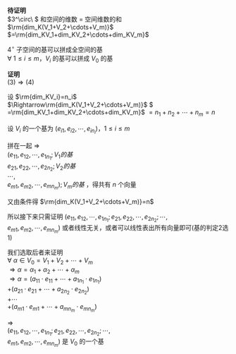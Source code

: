 **待证明**  
 $3^\circ\ $ 和空间的维数 $=$ 空间维数的和  
 $\rm{dim_K(V_1+V_2+\cdots+V_m)}$   
 $=\rm{dim_KV_1+dim_KV_2+\cdots+dim_KV_m}$   
  
 $4^\circ$  子空间的基可以拼成全空间的基  
 $\forall\ 1\le i\le m， V_i$ 的基可以拼成 $V_0$ 的基  
  
**证明**  
 $(3)\Rightarrow(4)$   
  
设 $\rm{dim_KV_i}=n_i$   
 $\Rightarrow\rm{dim_K(V_1+V_2+\cdots+V_m)}$  $  
=\rm{dim_KV_1+dim_KV_2+\cdots+dim_KV_m}$  $=n_1+n_2+\cdots+n_m=n$   
  
设 $V_i$ 的一个基为 $(e_{i1},e_{i2},\cdots,e_{in_i})，  
1\le i\le m$   
  
拼在一起 $\Rightarrow$   
 $(e_{11},e_{12},\cdots,e_{1n_1}; V_1的基$    
 $e_{21},e_{22},\cdots,e_{2n_2}; V_2的基$   
 $\cdots,$   
 $e_{m1},e_{m2},\cdots,e_{mn_m}); V_m的基$ ，得共有 $n$ 个向量  
  
又由条件得 $\rm{dim_K(V_1+V_2+\cdots+V_m)}=n$   
  
所以接下来只需证明 $(e_{11},e_{12},\cdots,e_{1n_1};  
e_{21},e_{22},\cdots,e_{2n_2};\cdots,$   
 $e_{m1},e_{m2},\cdots,e_{mn_m})$ 或者线性无关，或者可以线性表出所有向量即可(基的判定2选1)  
  
我们选取后者来证明  
 $\forall\ \alpha\in V_0=V_1+V_2+\cdots+V_m$   
 $\Rightarrow\alpha=\alpha_1+\alpha_2+\cdots+\alpha_m$   
 $\Rightarrow\alpha=(a_{11}\cdot e_{11}+\cdots  
+a_{1n_1}\cdot e_{1n_1})$   
 $+(a_{21}\cdot e_{21}+\cdots+a_{2n_2}\cdot e_{2n_2})$   
 $+\cdots$   
 $+(a_{m1}\cdot e_{m1}+\cdots+a_{mn_m}\cdot e_{mn_m})$   
  
 $\Rightarrow$   
 $(e_{11},e_{12},\cdots,e_{1n_1};  
e_{21},e_{22},\cdots,e_{2n_2};  
\cdots,$   
 $e_{m1},e_{m2},\cdots,e_{mn_m})$ 是 $V_0$ 的一个基  
